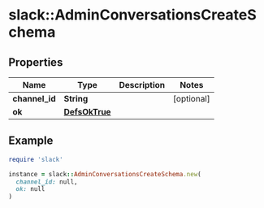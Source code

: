 # slack::AdminConversationsCreateSchema

## Properties

| Name | Type | Description | Notes |
| ---- | ---- | ----------- | ----- |
| **channel_id** | **String** |  | [optional] |
| **ok** | [**DefsOkTrue**](DefsOkTrue.md) |  |  |

## Example

```ruby
require 'slack'

instance = slack::AdminConversationsCreateSchema.new(
  channel_id: null,
  ok: null
)
```

